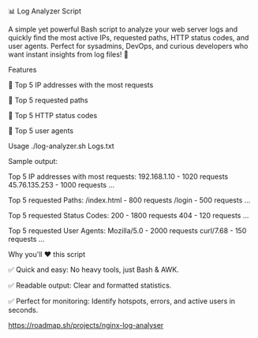 📊 Log Analyzer Script

A simple yet powerful Bash script to analyze your web server logs and quickly find the most active IPs, requested paths, HTTP status codes, and user agents. Perfect for sysadmins, DevOps, and curious developers who want instant insights from log files! 🚀

Features

🔹 Top 5 IP addresses with the most requests

🔹 Top 5 requested paths

🔹 Top 5 HTTP status codes

🔹 Top 5 user agents

Usage
./log-analyzer.sh Logs.txt


Sample output:

Top 5 IP addresses with most requests:
192.168.1.10 - 1020 requests
45.76.135.253 - 1000 requests
...

Top 5 requested Paths:
/index.html - 800 requests
/login - 500 requests
...

Top 5 requested Status Codes:
200 - 1800 requests
404 - 120 requests
...

Top 5 requested User Agents:
Mozilla/5.0 - 2000 requests
curl/7.68 - 150 requests
...

Why you'll ❤️ this script

✅ Quick and easy: No heavy tools, just Bash & AWK.

✅ Readable output: Clear and formatted statistics.

✅ Perfect for monitoring: Identify hotspots, errors, and active users in seconds.

https://roadmap.sh/projects/nginx-log-analyser
